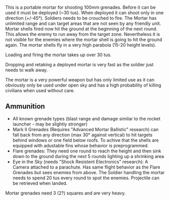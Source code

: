 This is a portable mortar for shooting 100mm grenades. Before it can be
used it must be deployed (\~30 tus). When deployed it can shoot only in
one direction (+/-45°). Soldiers needs to be crouched to fire. The
Mortar has unlimited range and can target areas that are not seen by any
friendly unit. Mortar shells fired now hit the ground at the beginning
of the next round. This allows the enemy to run away from the target
zone. Nevertheless it is not visible for the enemies where the mortar
shell is going to hit the ground again. The mortar shells fly in a very
high parabola (15-20 height levels).

Loading and firing the mortar takes up over 30 tus.

Dropping and retaking a deployed mortar is very fast as the soldier just
needs to walk away.

The mortar is a very powerful weapon but has only limited use as it can
obviously only be used under open sky and has a high probability of
killing civilians when used without care.

## Ammunition

- All known grenade types (blast range and damage similar to the rocket
  launcher - may be slightly stronger)
- Mark II Grenades (Requires "Advanced Mortar Ballistic" research) can
  fall back from any direction (max 30° against vertical) to hit targets
  behind windows or one field below roofs. To achive that the shells are
  equipped with adustable fins whose behavior is preprogrammed.
- Flare grenades: They need one round to reach the height and then sink
  down to the ground during the next 5 rounds lighting up a shrinking
  area
- Eye in the Sky (needs "Shock Resistent Electronics" research): A
  Camera attached to a parachute. Has same flight behavior as the Flare
  Grenades but sees enemies from above. The Soldier handling the mortar
  needs to spend 20 tus every round to spot the enemies. Projectile can
  be retrieved when landed.

Mortar grenades need 3 (2?) squares and are very heavy.